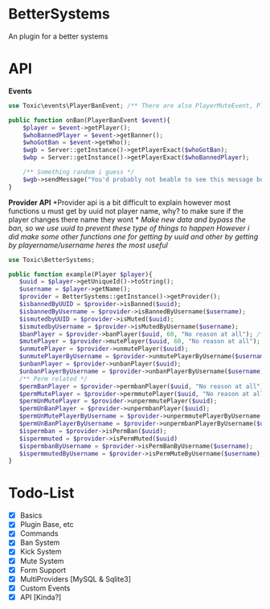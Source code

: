 # BetterSystems
An plugin for a better systems
# API

**Events**
```php
use Toxic\events\PlayerBanEvent; /** There are also PlayerMuteEvent, PlayerUnBanEvent & PlayerUnMuteEvent */

public function onBan(PlayerBanEvent $event){
    $player = $event->getPlayer();
    $whoBannedPlayer = $event->getBanner();
    $whoGotBan = $event->getWho();
    $wgb = Server::getInstance()->getPlayerExact($whoGotBan);
    $wbp = Server::getInstance()->getPlayerExact($whoBannedPlayer);

    /** Something random i guess */
    $wgb->sendMessage("You'd probably not beable to see this message but we ignore that, the person who banned u is $whoBannedPlayer, yeah");
}
```

**Provider API**
*Provider api is a bit difficult to explain however most functions u must get by uuid not player name, why? to make sure if the player changes there name they wont *
*Make new data and bypass the ban, so we use uuid to prevent these type of things to happen*
*However i did make some other functions one for getting by uuid and other by getting by playername/username*
*heres the most useful*
```php
use Toxic\BetterSystems;

public function example(Player $player){
   $uuid = $player->getUniqueId()->toString();
   $username = $player->getName();
   $provider = BetterSystems::getInstance()->getProvider();
   $isbannedByUUID = $provider->isBanned($uuid);
   $isbannedByUsername = $provider->isBannedByUsername($username);
   $ismutedbyUUID = $provider->isMuted($uuid);
   $ismutedbyUsername = $provider->isMutedByUsername($username);
   $banPlayer = $provider->banPlayer($uuid, 60, "No reason at all"); /** Bans player for 60 seconds, reason is No reason at all */
   $mutePlayer = $provider->mutePlayer($uuid, 60, "No reason at all"); /** Mutes player for 60 seconds, reason is No reason at all */
   $unmutePlayer = $provider->unmutePlayer($uuid);
   $unmutePlayerByUsername = $provider->unmutePlayerByUsername($username);
   $unbanPlayer = $provider->unbanPlayer($uuid);
   $unbanPlayerByUsername = $provider->unbanPlayerByUsername($username);
   /** Perm related */
   $permBanPlayer = $provider->permbanPlayer($uuid, "No reason at all");
   $permMutePlayer = $provider->permmutePlayer($uuid, "No reason at all");
   $permUnMutePlayer = $provider->unpermmutePlayer($uuid);
   $permUnBanPlayer = $provider->unpermbanPlayer($uuid);
   $permUnMutePlayerByUsername = $provider->unpermmutePlayerByUsername($username);
   $permUnBanPlayerByUsername = $provider->unpermbanPlayerByUsername($username);
   $ispermban = $provider->isPermBan($uuid);
   $ispermmuted = $provider->isPermMuted($uuid)
   $ispermbanByUsername = $provider->isPermBanByUsername($username);
   $ispermmutedByUsername = $provider->isPermMuteByUsername($username);
}
```


# Todo-List
- [X] Basics
- [X] Plugin Base, etc
- [X] Commands
- [X] Ban System
- [X] Kick System
- [X] Mute System   
- [X] Form Support
- [X] MultiProviders [MySQL & Sqlite3]
- [X] Custom Events
- [X] API [Kinda?]
